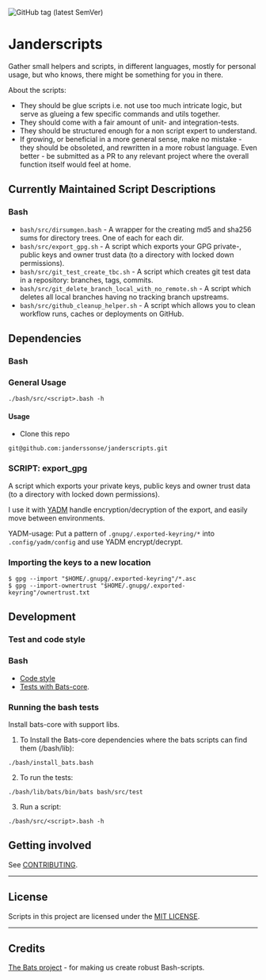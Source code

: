![GitHub tag (latest SemVer)](https://img.shields.io/github/v/tag/janderssonse/janderscripts)

# Janderscripts

Gather small helpers and scripts, in different languages, mostly for personal usage, but who knows, there might be something for you in there.

About the scripts:

- They should be glue scripts i.e. not use too much intricate logic, but serve as glueing a few specific commands and utils together.
- They should come with a fair amount of unit- and integration-tests.
- They should be structured enough for a non script expert to understand.
- If growing, or beneficial in a more general sense, make no mistake - they should be obsoleted, and rewritten in a more robust language. Even better - be submitted as a PR to any relevant project where the overall function itself would feel at home.

## Currently Maintained Script Descriptions

### Bash

- `bash/src/dirsumgen.bash` - A wrapper for the creating md5 and sha256 sums for directory trees. One of each for each dir.
- `bash/src/export_gpg.sh` - A script which exports your GPG private-, public keys and owner trust data (to a directory with locked down permissions).
- `bash/src/git_test_create_tbc.sh` - A script which creates git test data in a repository: branches, tags, commits.
- `bash/src/git_delete_branch_local_with_no_remote.sh` - A script which deletes all local branches having no tracking branch upstreams. 
- `bash/src/github_cleanup_helper.sh` - A script which allows you to clean workflow runs, caches or deployments on GitHub.


## Dependencies

### Bash

### General Usage

```console
./bash/src/<script>.bash -h
```

#### Usage

- Clone this repo

```console
git@github.com:janderssonse/janderscripts.git
```

### SCRIPT: export_gpg

A script which exports your private keys, public keys and owner trust data (to a directory with locked down permissions).

I use it with [YADM](https://yadm.io/) handle encryption/decryption of the export, and easily move between environments.

YADM-usage:
Put a pattern of `.gnupg/.exported-keyring/*` into `.config/yadm/config` and use YADM encrypt/decrypt.

### Importing the keys to a new location

```console
$ gpg --import "$HOME/.gnupg/.exported-keyring"/*.asc
$ gpg --import-ownertrust "$HOME/.gnupg/.exported-keyring"/ownertrust.txt
```

## Development

### Test and code style

### Bash

- [Code style](https://google.github.io/styleguide/shellguide.html)
- [Tests with Bats-core](https://github.com/bats-core/bats-core).

### Running the bash tests

Install bats-core with support libs.

1. To Install the Bats-core dependencies where the bats scripts can find them (<projectdir>/bash/lib):

```console
./bash/install_bats.bash
```

2. To run the tests:

```console
./bash/lib/bats/bin/bats bash/src/test
```

3. Run a script:

```console
./bash/src/<script>.bash -h
```

## Getting involved

See [CONTRIBUTING](CONTRIBUTING.adoc).

---

## License

Scripts in this project are licensed under the [MIT LICENSE](LICENSE).

---

## Credits

[The Bats project](https://github.com/bats-core/) - for making us create robust Bash-scripts.
